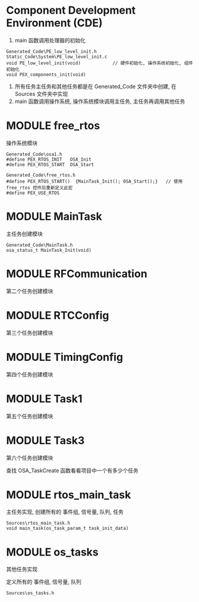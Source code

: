 # Component Development Environment (CDE)

1. main 函数调用处理器的初始化

```
Generated_Code\PE_low_level_init.h
Static_Code\System\PE_low_level_init.c
void PE_low_level_init(void)			// 硬件初始化, 操作系统初始化, 组件初始化
void PEX_components_init(void)
```

1. 所有任务主任务和其他任务都是在 Generated_Code 文件夹中创建, 在 Sources 文件夹中实现
2. main 函数调用操作系统, 操作系统模块调用主任务, 主任务再调用其他任务





# MODULE free_rtos

操作系统模块

```
Generated_Code\osa1.h
#define PEX_RTOS_INIT	OSA_Init
#define PEX_RTOS_START	OSA_Start

Generated_Code\free_rtos.h
#define PEX_RTOS_START()  {MainTask_Init(); OSA_Start();}	// 使用 free_rtos 控件后重新定义此宏
#define PEX_USE_RTOS
```





# MODULE MainTask

主任务创建模块

```
Generated_Code\MainTask.h
osa_status_t MainTask_Init(void)
```

# MODULE RFCommunication

第二个任务创建模块

# MODULE RTCConfig

第三个任务创建模块

# MODULE TimingConfig

第四个任务创建模块

# MODULE Task1

第五个任务创建模块

# MODULE Task3

第六个任务创建模块

查找 OSA_TaskCreate 函数看看项目中一个有多少个任务





# MODULE rtos_main_task

主任务实现, 创建所有的 事件组, 信号量, 队列, 任务

```
Sources\rtos_main_task.h
void main_task(os_task_param_t task_init_data)
```

# MODULE os_tasks

其他任务实现

定义所有的 事件组, 信号量, 队列

```
Sources\os_tasks.h
```
